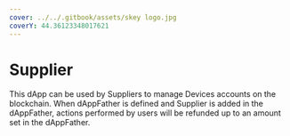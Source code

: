 ```yaml
---
cover: ../../.gitbook/assets/skey logo.jpg
coverY: 44.36123348017621
---
```


# Supplier

This dApp can be used by Suppliers to manage Devices accounts on the blockchain. When dAppFather is defined and Supplier is added in the dAppFather, actions performed by users will be refunded up to an amount set in the dAppFather.
